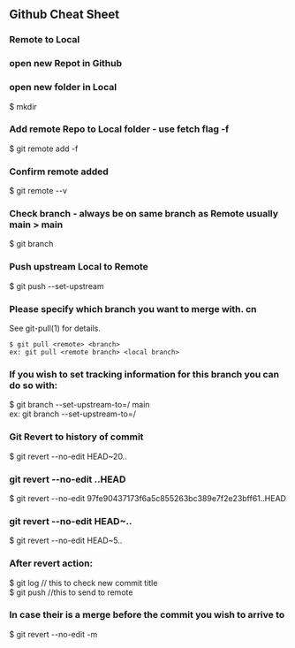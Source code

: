 ##  Github Cheat Sheet
### Remote to Local
### open new Repot in Github
<copy url>
  
### open new folder in Local    
  $ mkdir <name>  
  
### Add remote Repo to Local folder - use fetch flag -f
  $ git remote add -f <name> <Remote git url>  
  
### Confirm remote added  
  $ git remote --v  
### Check branch - always be on same branch as Remote usually main > main  
  $ git branch  
### Push upstream Local to Remote  
  $ git push --set-upstream <name> <Remote branch>  
  
###  Please specify which branch you want to merge with.  cn
See git-pull(1) for details.  

    $ git pull <remote> <branch>  
    ex: git pull <remote branch> <local branch>  
### If you wish to set tracking information for this branch you can do so with:  

   $ git branch --set-upstream-to=<remote>/<branch> main  
   ex:  git branch --set-upstream-to=<remote branch of remote repository>/<name of local branch>  
  
### Git Revert to history of commit
$ git revert --no-edit HEAD~20..

### git revert --no-edit <hash of commit>..HEAD
$ git revert --no-edit 97fe90437173f6a5c855263bc389e7f2e23bff61..HEAD

### git revert --no-edit HEAD~<number to walk back on commit history>..
$ git revert --no-edit HEAD~5..

### After revert action:
$ git log // this to check new commit title  
$ git push //this to send to remote  

### In case their is a merge before the commit you wish to arrive to
$ git revert --no-edit -m <steps back after merge> <hash>  
    
